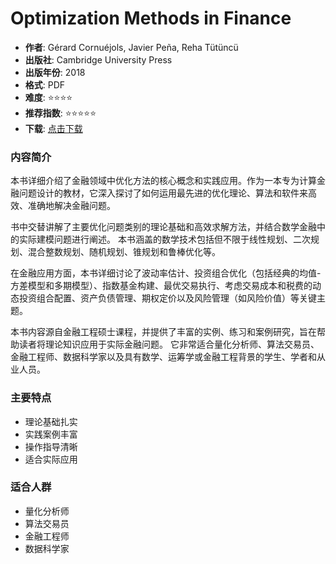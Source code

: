 # Optimization Methods in Finance

- **作者**: Gérard Cornuéjols, Javier Peña, Reha Tütüncü
- **出版社**: Cambridge University Press
- **出版年份**: 2018
- **格式**: PDF
- **难度**: ⭐⭐⭐⭐
- **推荐指数**: ⭐⭐⭐⭐⭐
- **下载**: [点击下载](https://github.com/LLMQuant/asset/blob/main/Optimization%20Methods%20in%20Finance.pdf)

### 内容简介

本书详细介绍了金融领域中优化方法的核心概念和实践应用。作为一本专为计算金融问题设计的教材，它深入探讨了如何运用最先进的优化理论、算法和软件来高效、准确地解决金融问题。

书中交替讲解了主要优化问题类别的理论基础和高效求解方法，并结合数学金融中的实际建模问题进行阐述。 本书涵盖的数学技术包括但不限于线性规划、二次规划、混合整数规划、随机规划、锥规划和鲁棒优化等。

在金融应用方面，本书详细讨论了波动率估计、投资组合优化（包括经典的均值-方差模型和多期模型）、指数基金构建、最优交易执行、考虑交易成本和税费的动态投资组合配置、资产负债管理、期权定价以及风险管理（如风险价值）等关键主题。

本书内容源自金融工程硕士课程，并提供了丰富的实例、练习和案例研究，旨在帮助读者将理论知识应用于实际金融问题。 它非常适合量化分析师、算法交易员、金融工程师、数据科学家以及具有数学、运筹学或金融工程背景的学生、学者和从业人员。

### 主要特点

- 理论基础扎实
- 实践案例丰富
- 操作指导清晰
- 适合实际应用

### 适合人群

- 量化分析师
- 算法交易员
- 金融工程师
- 数据科学家